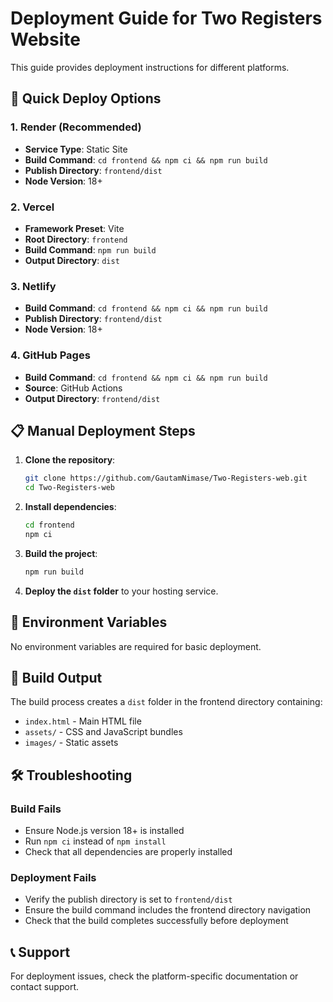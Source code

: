 # Deployment Guide for Two Registers Website

This guide provides deployment instructions for different platforms.

## 🚀 Quick Deploy Options

### 1. Render (Recommended)
- **Service Type**: Static Site
- **Build Command**: `cd frontend && npm ci && npm run build`
- **Publish Directory**: `frontend/dist`
- **Node Version**: 18+

### 2. Vercel
- **Framework Preset**: Vite
- **Root Directory**: `frontend`
- **Build Command**: `npm run build`
- **Output Directory**: `dist`

### 3. Netlify
- **Build Command**: `cd frontend && npm ci && npm run build`
- **Publish Directory**: `frontend/dist`
- **Node Version**: 18+

### 4. GitHub Pages
- **Build Command**: `cd frontend && npm ci && npm run build`
- **Source**: GitHub Actions
- **Output Directory**: `frontend/dist`

## 📋 Manual Deployment Steps

1. **Clone the repository**:
   ```bash
   git clone https://github.com/GautamNimase/Two-Registers-web.git
   cd Two-Registers-web
   ```

2. **Install dependencies**:
   ```bash
   cd frontend
   npm ci
   ```

3. **Build the project**:
   ```bash
   npm run build
   ```

4. **Deploy the `dist` folder** to your hosting service.

## 🔧 Environment Variables

No environment variables are required for basic deployment.

## 📁 Build Output

The build process creates a `dist` folder in the frontend directory containing:
- `index.html` - Main HTML file
- `assets/` - CSS and JavaScript bundles
- `images/` - Static assets

## 🛠️ Troubleshooting

### Build Fails
- Ensure Node.js version 18+ is installed
- Run `npm ci` instead of `npm install`
- Check that all dependencies are properly installed

### Deployment Fails
- Verify the publish directory is set to `frontend/dist`
- Ensure the build command includes the frontend directory navigation
- Check that the build completes successfully before deployment

## 📞 Support

For deployment issues, check the platform-specific documentation or contact support.
